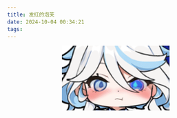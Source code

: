 ```yaml
---
title: 发红的泡芙
date: 2024-10-04 00:34:21
tags:
---
```


<center><img src="/发红的泡芙/泡芙.gif" width = "" height = ""></center>